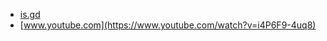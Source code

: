 * [is.gd](https://is.gd/variaciones)
* [www.youtube.com](https://www.youtube.com/watch?v=i4P6F9-4uq8)
